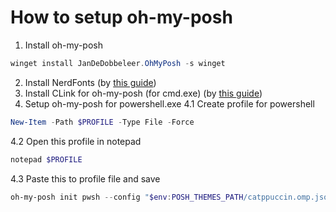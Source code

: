 # How to setup oh-my-posh
1. Install oh-my-posh
```powershell
winget install JanDeDobbeleer.OhMyPosh -s winget
```
2. Install NerdFonts (by [this guide](https://ohmyposh.dev/docs/installation/fonts))
3. Install CLink for oh-my-posh (for cmd.exe) (by [this guide](https://github.com/TheEnderOfficial/dotfiles/blob/main/clink/oh-my-posh.lua))
4. Setup oh-my-posh for powershell.exe
4.1 Create profile for powershell
```powershell
New-Item -Path $PROFILE -Type File -Force
```
4.2 Open this profile in notepad
```powershell
notepad $PROFILE
```
4.3 Paste this to profile file and save
```powershell
oh-my-posh init pwsh --config "$env:POSH_THEMES_PATH/catppuccin.omp.json" | Invoke-Expression
```
